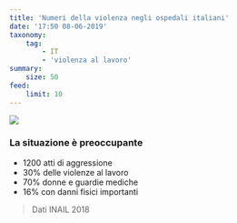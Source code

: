 ```yaml
---
title: 'Numeri della violenza negli ospedali italiani'
date: '17:50 08-06-2019'
taxonomy:
    tag:
        - IT
        - 'violenza al lavoro'
summary:
    size: 50
feed:
    limit: 10
---
```


![](https://yoursafety.training/images/articles/numeri-ospedali-2018.jpg)
### La situazione è preoccupante

* 1200 atti di aggressione
* 30% delle violenze al lavoro
* 70% donne e guardie mediche
* 16% con danni fisici importanti

> Dati INAIL 2018

